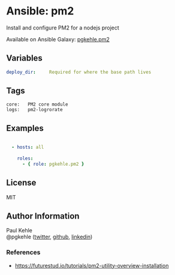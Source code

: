 # Ansible: pm2

Install and configure PM2 for a nodejs project

Available on Ansible Galaxy: [pgkehle.pm2](https://galaxy.ansible.com/pgkehle/pm2)


## Variables
```yaml
deploy_dir:     Required for where the base path lives
```

## Tags

    core:   PM2 core module
    logs:   pm2-logrorate
    
## Examples

```YAML

  - hosts: all
  
    roles:
      - { role: pgkehle.pm2 }
```

## License

MIT

## Author Information

Paul Kehle  
@pgkehle ([twitter](https://twitter.com/pgkehle), [github](https://github.com/pgkehle), [linkedin](https://www.linkedin.com/in/pgkehle))

### References

* https://futurestud.io/tutorials/pm2-utility-overview-installation